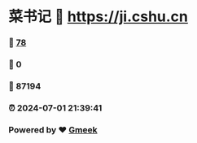 # 菜书记 :link: https://ji.cshu.cn 
### :page_facing_up: [78](https://ji.cshu.cn/tag.html) 
### :speech_balloon: 0 
### :hibiscus: 87194 
### :alarm_clock: 2024-07-01 21:39:41 
### Powered by :heart: [Gmeek](https://github.com/Meekdai/Gmeek)
